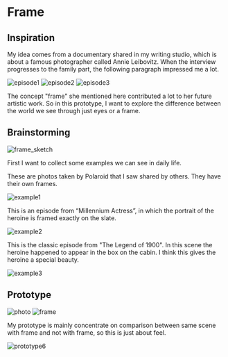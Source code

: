 # Frame

## Inspiration

My idea comes from a documentary shared in my writing studio, which is about a famous photographer called Annie Leibovitz. When the interview progresses to the family part, the following paragraph impressed me a lot.

![episode1](episode1.jpg)
![episode2](episode2.jpg)
![episode3](episode3.jpg)

The concept "frame" she mentioned here contributed a lot to her future artistic work. So in this prototype, I want to explore the difference between the world we see through just eyes or a frame.

## Brainstorming

![frame_sketch](frame_sketch.jpg)

First I want to collect some examples we can see in daily life.

These are photos taken by Polaroid that I saw shared by others. They have their own frames.

![example1](example1.jpg)

This is an episode from “Millennium Actress”, in which the portrait of the heroine is framed exactly on the slate.

![example2](example2.jpg)

This is the classic episode from "The Legend of 1900". In this scene the heroine happened to appear in the box on the cabin. I think this gives the heroine a special beauty.

![example3](example3.jpg)


## Prototype

![photo](photo.jpg)
![frame](frame.jpg)

My prototype is mainly concentrate on comparison between same scene with frame and not with frame, so this is just about feel.

![prototype6](prototype6.jpg)
